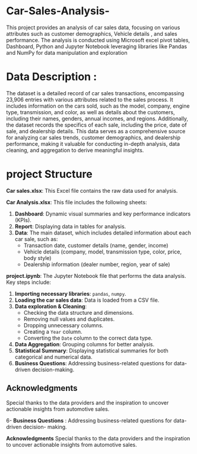 # Car-Sales-Analysis-
This project provides an analysis of car sales data, focusing on various attributes such as customer demographics, Vehicle details , and sales performance. The analysis is conducted using Microsoft excel pivot tables, Dashboard, Python and Jupyter Notebook  leveraging libraries like Pandas and NumPy for data manipulation and exploration  

 # Data Description :
The dataset is a detailed record of car sales transactions, encompassing 23,906 entries with various attributes related to the sales process. It includes information on the cars sold, such as the model, company, engine type, transmission, and color, as well as details about the customers, including their names, genders, annual incomes, and regions. Additionally, the dataset records the specifics of each sale, including the price, date of sale, and dealership details. This data serves as a comprehensive source for analyzing car sales trends, customer demographics, and dealership performance, making it valuable for conducting in-depth analysis, data cleaning, and aggregation to derive meaningful insights.  

# project Structure 
**Car sales.xlsx**: This Excel file contains the raw data used for analysis.  

**Car Analysis.xlsx**: This file includes the following sheets:  
1. **Dashboard**: Dynamic visual summaries and key performance indicators (KPIs).  
2. **Report**: Displaying data in tables for analysis.  
3. **Data**: The main dataset, which includes detailed information about each car sale, such as:  
   - Transaction date, customer details (name, gender, income)  
   - Vehicle details (company, model, transmission type, color, price, body style)  
   - Dealership information (dealer number, region, year of sale)  

**project.ipynb**: The Jupyter Notebook file that performs the data analysis. Key steps include:

1. **Importing necessary libraries**: `pandas`, `numpy`.  
2. **Loading the car sales data**: Data is loaded from a CSV file.  
3. **Data exploration & Cleaning**:  
   - Checking the data structure and dimensions.  
   - Removing null values and duplicates.  
   - Dropping unnecessary columns.  
   - Creating a `Year` column.  
   - Converting the `Date` column to the correct data type.  
4. **Data Aggregation**: Grouping columns for better analysis.  
5. **Statistical Summary**: Displaying statistical summaries for both categorical and numerical data.  
6. **Business Questions**: Addressing business-related questions for data-driven decision-making.

## Acknowledgments

Special thanks to the data providers and the inspiration to uncover actionable insights from automotive sales.

6- **Business Questions** : Addressing business-related questions for data-driven decision- 
                            making.

**Acknowledgments**
Special thanks to the data providers and the inspiration to uncover actionable insights from automotive sales.
                         
